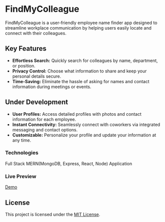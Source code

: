 # FindMyColleague

FindMyColleague is a user-friendly employee name finder app designed to streamline workplace communication by helping users easily locate and connect with their colleagues.

## Key Features

- **Effortless Search:** Quickly search for colleagues by name, department, or position.
- **Privacy Control:** Choose what information to share and keep your personal details secure.
- **Time-Saving:** Eliminate the hassle of asking for names and contact information during meetings or events.

## Under Development

- **User Profiles:** Access detailed profiles with photos and contact information for each employee.
- **Instant Connectivity:** Seamlessly connect with coworkers via integrated messaging and contact options.
- **Customizable:** Personalize your profile and update your information at any time.

### Technologies

Full Stack MERN(MongoDB, Express, React, Node) Application

### Live Preview

[Demo](hhttps://find-my-colleague.vercel.app/)

## License

This project is licensed under the [MIT License](LICENSE).
